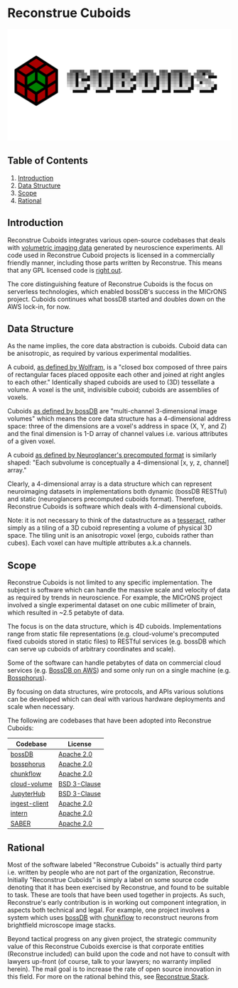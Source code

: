 # Reconstrue Cuboids

[![img](./docs/by_topic/cuboids/images/logos/cuboids_combination_mark.png)](https://youtu.be/C5NiAoT3xsY)

<a id="org0a93fc7"></a>

## Table of Contents

1.  [Introduction](#org8f74601)
2.  [Data Structure](#orgdfb2796)
3.  [Scope](#orgf6f1c37)
4.  [Rational](#orgd1f0acd)


<a id="org8f74601"></a>

## Introduction

Reconstrue Cuboids integrates various open-source codebases that deals
with [volumetric imaging data](https://en.wikipedia.org/wiki/Volume_rendering) 
generated by neuroscience experiments. All code used in Reconstrue
Cuboid projects is licensed in a commercially friendly manner,
including those parts written by Reconstrue. This means that any GPL
licensed code is [right out](https://youtu.be/SNTzOBKs1bA?t=96).

The core distinguishing feature of Reconstrue Cuboids is the focus on
serverless technologies, which enabled bossDB's success in the MICrONS
project. Cuboids continues what bossDB started and doubles down on the
AWS lock-in, for now.

<a id="orgdfb2796"></a>

## Data Structure

As the name implies, the core data abstraction is cuboids. Cuboid data
can be anisotropic, as required by various experimental modalities.

A cuboid, [as defined by Wolfram](https://mathworld.wolfram.com/Cuboid.html), 
is a "closed box composed of three pairs of rectangular faces placed
opposite each other and joined at right angles to each other."
Identically shaped cuboids are used to (3D) tessellate a volume. A
voxel is the unit, indivisible cuboid; cuboids are assemblies of voxels.

Cuboids [as defined by bossDB](https://www.biorxiv.org/content/10.1101/217745v2.article-info) 
are "multi-channel 3-dimensional image volumes" which means the core
data structure has a 4-dimensional address space: three of the
dimensions are a voxel's address in space (X, Y, and Z) and the final
dimension is 1-D array of channel values i.e. various attributes of a
given voxel.

A cuboid [as defined by Neuroglancer's precomputed format](https://github.com/google/neuroglancer/blob/master/src/neuroglancer/datasource/precomputed/volume.md) 
is similarly shaped: "Each subvolume is conceptually a 4-dimensional
[x, y, z, channel] array."

Clearly, a 4-dimensional array is a data structure which can represent
neuroimaging datasets in implementations both dynamic (bossDB RESTful)
and static (neuroglancers precomputed cuboids format). Therefore,
Reconstrue Cuboids is software which deals with 4-dimensional cuboids.

Note: it is not necessary to think of the datastructure as a
[tesseract](https://www.youtube.com/watch?v=iGO12Z5Lw8s), rather
simply as a tiling of a 3D cuboid representing a volume of physical 3D
space. The tiling unit is an anisotropic voxel (ergo, cuboids rather
than cubes). Each voxel can have multiple attributes a.k.a
channels.

<a id="orgf6f1c37"></a>

## Scope

Reconstrue Cuboids is not limited to any specific implementation. The
subject is software which can handle the massive scale and velocity of
data as required by trends in neuroscience. For example, the MICrONS
project involved a single experimental dataset on one cubic millimeter
of brain, which resulted in ~2.5 petabyte of data.

The focus is on the data structure, which is 4D
cuboids. Implementations range from static file representations
(e.g. cloud-volume's precomputed fixed cuboids stored in static files)
to RESTful services (e.g. bossDB which can serve up cuboids of
arbitrary coordinates and scale).

Some of the software can handle petabytes of data on commercial cloud
services (e.g. [BossDB on AWS](https://bossdb.org/)) and some only run
on a single machine
(e.g. [Bossphorus](https://github.com/aplbrain/bossphorus)).

By focusing on data structures, wire protocols, and APIs various
solutions can be developed which can deal with various hardware
deployments and scale when necessary.

The following are codebases that have been adopted into Reconstrue
Cuboids:


| Codebase      | License      |
|---------------|--------------|
| [bossDB](https://github.com/jhuapl-boss/boss)                 | [Apache 2.0](https://github.com/jhuapl-boss/boss/blob/master/LICENSE.md)   |
| [bossphorus](https://github.com/aplbrain/bossphorus)          | [Apache 2.0](https://github.com/aplbrain/bossphorus/blob/master/LICENSE)   |
| [chunkflow](https://github.com/seung-lab/chunkflow)           | [Apache 2.0](https://github.com/seung-lab/chunkflow/blob/master/LICENSE)   |
| [cloud-volume](https://github.com/seung-lab/cloud-volume)| [BSD 3-Clause](https://github.com/seung-lab/cloud-volume/blob/master/LICENSE) |
| [JupyterHub](https://jupyter.org/hub)                         | [BSD 3-Clause](https://github.com/jupyterhub/jupyterhub/blob/master/COPYING.md) |
| [ingest-client](https://github.com/jhuapl-boss/ingest-client) | [Apache 2.0](https://github.com/jhuapl-boss/ingest-client/blob/master/LICENSE)   |
| [intern](https://github.com/jhuapl-boss/intern)               | [Apache 2.0](https://github.com/jhuapl-boss/intern/blob/master/license)   |
| [SABER](https://github.com/aplbrain/saber)                    | [Apache 2.0](https://github.com/aplbrain/saber/blob/master/LICENSE)   |



<a id="orgd1f0acd"></a>

## Rational

Most of the software labeled "Reconstrue Cuboids" is actually third
party i.e. written by people who are not part of the organization,
Reconstrue. Initially "Reconstrue Cuboids" is simply a label on some
source code denoting that it has been exercised by Reconstrue, and
found to be suitable to task. These are tools that have been used
together in projects. As such, Reconstrue's early contribution is in
working out component integration, in aspects both technical and
legal. For example, one project involves a system which uses
[bossDB](https://bossdb.org/) with
[chunkflow](https://github.com/seung-lab/chunkflow) to reconstruct
neurons from brightfield microscope image stacks.

Beyond tactical progress on any given project, the strategic community
value of this Reconstrue Cuboids exercise is that corporate entities
(Reconstrue included) can build upon the code and not have to consult
with lawyers up-front (of course, talk to your lawyers; no warranty
implied herein). The mail goal is to increase the rate of open source
innovation in this field. For more on the rational behind this, see
[Reconstrue Stack](https://github.com/reconstrue/presentations/blob/master/bioimage_2019/bioimage_2019_poster.pdf).

